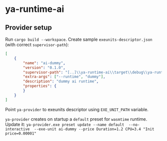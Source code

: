 # ya-runtime-ai

## Provider setup

Run `cargo build --workspace`.
Create sample `exeunits-descriptor.json` (with correct `supervisor-path`):

```json
[
    {
        "name": "ai-dummy",
        "version": "0.1.0",
        "supervisor-path": "[..]\\ya-runtime-ai\\target\\debug\\ya-runtime-ai.exe",
        "extra-args": ["--runtime", "dummy"],
        "description": "dummy ai runtime",
        "properties": {
        }
    }
]
```

Point `ya-provider` to exeunits descriptor using `EXE_UNIT_PATH` variable.

`ya-provider` creates on startup a `default` preset for `wasmtime` runtime.
Update it: `ya-provider.exe preset update --name default  --no-interactive  --exe-unit ai-dummy --price Duration=1.2 CPU=3.4 "Init price=0.00001"`
